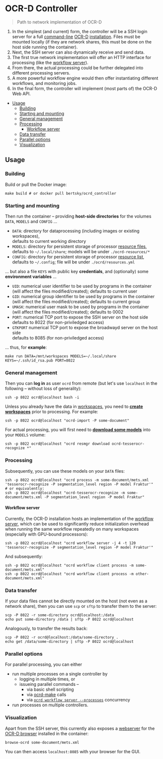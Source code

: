 # OCR-D Controller

> Path to network implementation of OCR-D

1. In the simplest (and current) form, the controller will be a SSH login server for a full [command-line](https://ocr-d.de/en/spec/cli) [OCR-D](https://ocr-d.de) [installation](https://github.com/OCR-D/ocrd_all). 
   Files must be mounted locally (if they are network shares, this must be done on the host side running the container).
2. Next, the SSH server can also dynamically receive and send data.
3. The first true network implementation will offer an HTTP interface for processing (like the [workflow server](https://github.com/OCR-D/core/pull/652)).
4. From there, the actual processing could be further delegated into different processing servers.
5. A more powerful workflow engine would then offer instantiating different workflows, and monitoring jobs.
6. In the final form, the controller will implement (most parts of) the OCR-D Web API.

 * [Usage](#usage)
   * [Building](#building)
   * [Starting and mounting](#starting-and-mounting)
   * [General management](#general-management)
   * [Processing](#processing)
     * [Workflow server](#workflow-server)
   * [Data transfer](#data-transfer)
   * [Parallel options](#parallel-options)
   * [Visualization](#visualization)


## Usage

### Building

Build or pull the Docker image:

    make build # or docker pull bertsky/ocrd_controller

### Starting and mounting

Then run the container – providing **host-side directories** for the volumes `DATA`, `MODELS` and `CONFIG` …

 * `DATA`: directory for dataprocessing (including images or existing workspaces),  
   defaults to current working directory
 * `MODELS`: directory for persistent storage of processor [resource files](https://ocr-d.de/en/models),  
   defaults to `~/.local/share`; models will be under `./ocrd-resources/*`
 * `CONFIG`: directory for persistent storage of processor [resource list](https://ocr-d.de/en/models),  
   defaults to `~/.config`; file will be under `./ocrd/resources.yml`

… but also a file `KEYS` with public key **credentials**, and (optionally) some **environment variables** …

 * `UID`: numerical user identifier to be used by programs in the container  
    (will affect the files modified/created); defaults to current user
 * `GID`: numerical group identifier to be used by programs in the container  
    (will affect the files modified/created); defaults to current group
 * `UMASK`: numerical user mask to be used by programs in the container  
    (will affect the files modified/created); defaults to 0002
 * `PORT`: numerical TCP port to expose the SSH server on the host side  
    defaults to 8022 (for non-priviledged access)
 * `GTKPORT` numerical TCP port to expose the broadwayd server on the host side  
    defaults to 8085 (for non-priviledged access)

… thus, for **example**:

    make run DATA=/mnt/workspaces MODELS=~/.local/share KEYS=~/.ssh/id_rsa.pub PORT=8022

### General management

Then you can **log in** as user `ocrd` from remote (but let's use `localhost` in the following – 
without loss of generality):

    ssh -p 8022 ocrd@localhost bash -i

Unless you already have the data in [workspaces](https://ocr-d.de/en/spec/glossary#workspace), 
you need to [**create workspaces**](https://ocr-d.de/en/user_guide#preparing-a-workspace) prior to processing.
For example:

    ssh -p 8022 ocrd@localhost "ocrd-import -P some-document"

For actual processing, you will first need to [**download some models**](https://ocr-d.de/en/models)
into your `MODELS` volume:

    ssh -p 8022 ocrd@localhost "ocrd resmgr download ocrd-tesserocr-recognize *"

### Processing

Subsequently, you can use these models on your `DATA` files:

    ssh -p 8022 ocrd@localhost "ocrd process -m some-document/mets.xml 'tesserocr-recognize -P segmentation_level region -P model Fraktur'"
    # or equivalently:
    ssh -p 8022 ocrd@localhost "ocrd-tesserocr-recognize -m some-document/mets.xml -P segmentation_level region -P model Fraktur"

#### Workflow server

Currently, the OCR-D installation hosts an implementation of the [workflow server](https://github.com/OCR-D/core/pull/652), which can be used to significantly reduce initialization overhead when running the same workflow repeatedly on many workspaces (especially with GPU-bound processors):

    ssh -p 8022 ocrd@localhost "ocrd workflow server -j 4 -t 120 'tesserocr-recognize -P segmentation_level region -P model Fraktur'"

And subsequently:

    ssh -p 8022 ocrd@localhost "ocrd workflow client process -m some-document/mets.xml"
    ssh -p 8022 ocrd@localhost "ocrd workflow client process -m other-document/mets.xml"

### Data transfer

If your data files cannot be directly mounted on the host (not even as a network share), then you can use `scp` or `sftp` to transfer them to the server:

    scp -P 8022 -r some-directory ocrd@localhost:/data
    echo put some-directory /data | sftp -P 8022 ocrd@localhost

Analogously, to transfer the results back:

    scp -P 8022 -r ocrd@localhost:/data/some-directory .
    echo get /data/some-directory | sftp -P 8022 ocrd@localhost

### Parallel options

For parallel processing, you can either
- run multiple processes on a single controller by
  - logging in multiple times, or 
  - issueing parallel commands – 
    * via basic shell scripting
    * via [ocrd-make](https://bertsky.github.io/workflow-configuration) calls
    * via [`ocrd workflow server --processes`](#workflow-server) concurrency
- run processes on multiple controllers.

### Visualization

Apart from the SSH server, this currently also exposes a [webserver](https://github.com/OCR-D/ocrd-website/wiki/browse-ocrd-in-Docker) for the [OCR-D browser](https://github.com/hnesk/browse-ocrd) installed in the container:

    browse-ocrd some-document/mets.xml

You can then access `localhost:8085` with your browser for the GUI.

